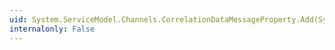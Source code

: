 ```yaml
---
uid: System.ServiceModel.Channels.CorrelationDataMessageProperty.Add(System.String,System.Func{System.String})
internalonly: False
---
```

